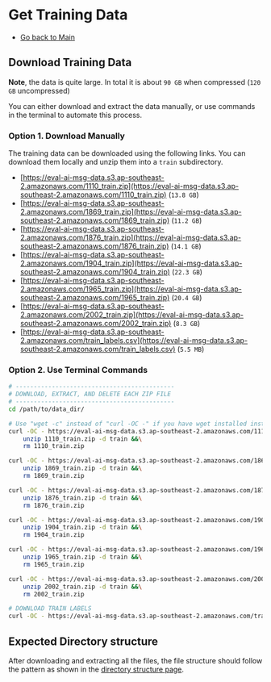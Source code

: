 # Get Training Data

- [Go back to Main](README.md)

## Download Training Data

**Note**, the data is quite large. In total it is about `90 GB` when compressed  (`120 GB` uncompressed)

You can either download and extract the data manually, or use commands in the terminal to automate this process.


### Option 1. Download Manually

The training data can be downloaded using the following links. You can download them locally and unzip them into a `train` subdirectory.


- [https://eval-ai-msg-data.s3.ap-southeast-2.amazonaws.com/1110_train.zip](https://eval-ai-msg-data.s3.ap-southeast-2.amazonaws.com/1110_train.zip) (`13.8 GB`)
- [https://eval-ai-msg-data.s3.ap-southeast-2.amazonaws.com/1869_train.zip](https://eval-ai-msg-data.s3.ap-southeast-2.amazonaws.com/1869_train.zip) (`11.2 GB`)
- [https://eval-ai-msg-data.s3.ap-southeast-2.amazonaws.com/1876_train.zip](https://eval-ai-msg-data.s3.ap-southeast-2.amazonaws.com/1876_train.zip) (`14.1 GB`)
- [https://eval-ai-msg-data.s3.ap-southeast-2.amazonaws.com/1904_train.zip](https://eval-ai-msg-data.s3.ap-southeast-2.amazonaws.com/1904_train.zip) (`22.3 GB`)
- [https://eval-ai-msg-data.s3.ap-southeast-2.amazonaws.com/1965_train.zip](https://eval-ai-msg-data.s3.ap-southeast-2.amazonaws.com/1965_train.zip) (`20.4 GB`)
- [https://eval-ai-msg-data.s3.ap-southeast-2.amazonaws.com/2002_train.zip](https://eval-ai-msg-data.s3.ap-southeast-2.amazonaws.com/2002_train.zip) (`8.3 GB`)
- [https://eval-ai-msg-data.s3.ap-southeast-2.amazonaws.com/train_labels.csv](https://eval-ai-msg-data.s3.ap-southeast-2.amazonaws.com/train_labels.csv) (`5.5 MB`)


### Option 2. Use Terminal Commands

```bash
# --------------------------------------------
# DOWNLOAD, EXTRACT, AND DELETE EACH ZIP FILE
# --------------------------------------------
cd /path/to/data_dir/

# Use "wget -c" instead of "curl -OC -" if you have wget installed instead of curl.
curl -OC - https://eval-ai-msg-data.s3.ap-southeast-2.amazonaws.com/1110_train.zip &&\
    unzip 1110_train.zip -d train &&\
    rm 1110_train.zip

curl -OC - https://eval-ai-msg-data.s3.ap-southeast-2.amazonaws.com/1869_train.zip &&\
    unzip 1869_train.zip -d train &&\
    rm 1869_train.zip

curl -OC - https://eval-ai-msg-data.s3.ap-southeast-2.amazonaws.com/1876_train.zip &&\
    unzip 1876_train.zip -d train &&\
    rm 1876_train.zip

curl -OC - https://eval-ai-msg-data.s3.ap-southeast-2.amazonaws.com/1904_train.zip &&\
    unzip 1904_train.zip -d train &&\
    rm 1904_train.zip

curl -OC - https://eval-ai-msg-data.s3.ap-southeast-2.amazonaws.com/1965_train.zip &&\
    unzip 1965_train.zip -d train &&\
    rm 1965_train.zip

curl -OC - https://eval-ai-msg-data.s3.ap-southeast-2.amazonaws.com/2002_train.zip &&\
    unzip 2002_train.zip -d train &&\
    rm 2002_train.zip

# DOWNLOAD TRAIN LABELS
curl -OC - https://eval-ai-msg-data.s3.ap-southeast-2.amazonaws.com/train_labels.csv
```

## Expected Directory structure

After downloading and extracting all the files, the file structure should follow the pattern as shown in the [directory structure page](directory_structure.md).



